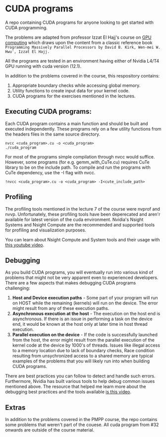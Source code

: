 # CUDA programs
A repo containing CUDA programs for anyone looking to get started with CUDA programming. 

The problems are adapted from professor Izzat El Hajj's course on [GPU computing](https://www.youtube.com/playlist?list=PLRRuQYjFhpmubuwx-w8X964ofVkW1T8O4) which draws upon the content from a classic reference book `Programming Massively Parallel Processors by David B. Kirk, Wen-mei W. Hwu', Izzat El Hajj.`

All the programs are tested in an environment having either of Nvidia L4/T4 GPU running with cuda version (12.1).

In addition to the problems covered in the course, this respository contains:

1. Appropriate boundary checks while accessing global memory.
2. Utility functions to create input data for your kernel code.
3. CUDA programs for the exercises mentioned in the lectures. 


## Executing CUDA programs:

Each CUDA program contains a main function and should be built and executed independently. These programs rely on a few utility functions from the headers files in the same source directory.

```
nvcc <cuda_program>.cu -o <cuda_program>
./cuda_program
```

For most of the programs simple compilation through nvcc would suffice. However, some programs (for e.g. gemm_with_CuTe.cu) requires CuTe library to be on the include path. To compile and run the programs with CuTe dependency, use the -I flag with nvcc. 

```
!nvcc <cuda_program>.cu -o <cuda_program> -I<cute_include_path> 
```

## Profiling

The profiling tools mentioned in the lecture 7 of the course were nvprof and nvvp. Unfortunately, these profiling tools have been deperecated and aren'r available for latest version of the cuda environment. Nvidia's Nsight Systems and Nsight Compute are the recommended and supported tools for profiling and visualization purposes. 

You can learn about Nsight Compute and System tools and their usage with [this youtube video](https://www.youtube.com/watch?v=nhTjq0P9uc8&list=PL6RdenZrxrw-zNX7uuGppWETdxt_JxdMj&index=9).

## Debugging

As you build CUDA programs, you will eventually run into various kind of problems that might not be very apparent even to experienced developers. There are a few aspects that makes debugging CUDA programs challenging:
1. **Host and Device execution paths** - Some part of your program will run on HOST while the remaining (kernels)
will run on  the device. The error might result from any of these execution paths.
2. **Asynchronous execution at the host** - The execution on the host end is asynchronous. If there is an issue in performing a task on the device end, it would be known at the host only at later time in host thread execution. 
3. **Parallel execution on the device** - If the code is successfully launched from the host, the error might result from the parallel execution of the kernel code at the device by 1000's of threads. Issues like illegal access to a memory location due to lack of boundary checks, Race condition resulting from unsychronized access to a shared memory are typical examples of the problems that you will likely run into when building CUDA programs. 


There are best practices you can follow to detect and handle such errors. Furthermore, Nvidia has built various tools to help debug common issues mentioned above. The resource that helped me learn more about the debugging best practices and the tools available [is this video](https://www.youtube.com/watch?v=nAsMhH1tnYw).

## Extras
In addition to the problems covered in the PMPP course, the repo contains some problems that weren't part of the couese. All cuda program from #32 onwards are outside of the course material. 